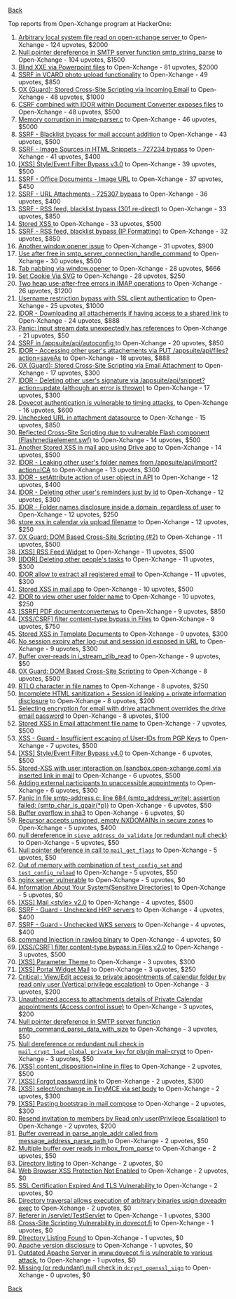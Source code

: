 [Back](../README.md)

Top reports from Open-Xchange program at HackerOne:

1. [Arbitrary local system file read on open-xchange server ](https://hackerone.com/reports/303744) to Open-Xchange - 124 upvotes, $2000
2. [Null pointer dereference in SMTP server function smtp_string_parse](https://hackerone.com/reports/827729) to Open-Xchange - 104 upvotes, $1500
3. [Blind XXE via Powerpoint files](https://hackerone.com/reports/334488) to Open-Xchange - 81 upvotes, $2000
4. [SSRF in VCARD photo upload functionality](https://hackerone.com/reports/296045) to Open-Xchange - 49 upvotes, $850
5. [OX (Guard): Stored Cross-Site Scripting via Incoming Email](https://hackerone.com/reports/156258) to Open-Xchange - 48 upvotes, $1000
6. [CSRF combined with IDOR within Document Converter exposes files](https://hackerone.com/reports/398316) to Open-Xchange - 48 upvotes, $500
7. [Memory corruption in imap-parser.c](https://hackerone.com/reports/537550) to Open-Xchange - 46 upvotes, $5000
8. [SSRF - Blacklist bypass for mail account addition](https://hackerone.com/reports/303378) to Open-Xchange - 43 upvotes, $500
9. [SSRF - Image Sources in HTML Snippets - 727234 bypass](https://hackerone.com/reports/737163) to Open-Xchange - 41 upvotes, $400
10. [[XSS] Style/Event Filter Bypass v3.0](https://hackerone.com/reports/314204) to Open-Xchange - 39 upvotes, $500
11. [SSRF - Office Documents - Image URL](https://hackerone.com/reports/738015) to Open-Xchange - 37 upvotes, $450
12. [SSRF - URL Attachments - 725307 bypass](https://hackerone.com/reports/737161) to Open-Xchange - 36 upvotes, $400
13. [SSRF - RSS feed, blacklist bypass (301 re-direct)](https://hackerone.com/reports/299135) to Open-Xchange - 33 upvotes, $850
14. [Stored XSS ](https://hackerone.com/reports/299806) to Open-Xchange - 33 upvotes, $500
15. [SSRF - RSS feed, blacklist bypass (IP Formatting)](https://hackerone.com/reports/299130) to Open-Xchange - 32 upvotes, $850
16. [Another window.opener issue](https://hackerone.com/reports/537840) to Open-Xchange - 31 upvotes, $900
17. [Use after free in smtp_server_connection_handle_command](https://hackerone.com/reports/827051) to Open-Xchange - 30 upvotes, $500
18. [Tab nabbing via window.opener](https://hackerone.com/reports/179568) to Open-Xchange - 28 upvotes, $666
19. [Set Cookie Via SVG](https://hackerone.com/reports/195045) to Open-Xchange - 28 upvotes, $250
20. [Two heap use-after-free errors in IMAP operations](https://hackerone.com/reports/546644) to Open-Xchange - 26 upvotes, $1200
21. [Username restriction bypass with SSL client authentication](https://hackerone.com/reports/480928) to Open-Xchange - 25 upvotes, $1000
22. [IDOR - Downloading all attachements if having access to a shared link](https://hackerone.com/reports/194790) to Open-Xchange - 24 upvotes, $888
23. [Panic: Input stream data unexpectedly has references](https://hackerone.com/reports/890793) to Open-Xchange - 21 upvotes, $50
24. [SSRF in /appsuite/api/autoconfig ](https://hackerone.com/reports/293847) to Open-Xchange - 20 upvotes, $850
25. [IDOR - Accessing other user's attachements via PUT /appsuite/api/files?action=saveAs](https://hackerone.com/reports/204984) to Open-Xchange - 18 upvotes, $888
26. [OX (Guard): Stored Cross-Site Scripting via Email Attachment](https://hackerone.com/reports/165275) to Open-Xchange - 17 upvotes, $300
27. [IDOR - Deleting other user's signature via /appsuite/api/snippet?action=update (although an error is thrown)](https://hackerone.com/reports/199321) to Open-Xchange - 17 upvotes, $300
28. [Dovecot authentication is vulnerable to timing attacks.](https://hackerone.com/reports/219607) to Open-Xchange - 16 upvotes, $600
29. [Unchecked URL in attachment datasource](https://hackerone.com/reports/725307) to Open-Xchange - 15 upvotes, $850
30. [Reflected Cross-Site Scripting due to vulnerable Flash component (Flashmediaelement.swf)](https://hackerone.com/reports/180253) to Open-Xchange - 14 upvotes, $500
31. [Another Stored XSS in mail app using Drive app](https://hackerone.com/reports/538632) to Open-Xchange - 14 upvotes, $500
32. [IDOR - Leaking other user's folder names from /appsuite/api/import?action=ICA](https://hackerone.com/reports/199281) to Open-Xchange - 13 upvotes, $300
33. [IDOR - setAttribute action of user object in API](https://hackerone.com/reports/285432) to Open-Xchange - 12 upvotes, $400
34. [IDOR - Deleting other user's reminders just by id](https://hackerone.com/reports/198969) to Open-Xchange - 12 upvotes, $300
35. [IDOR - Folder names disclosure inside a domain, regardless of user](https://hackerone.com/reports/194574) to Open-Xchange - 12 upvotes, $250
36. [store xss in calendar via upload filename](https://hackerone.com/reports/385407) to Open-Xchange - 12 upvotes, $250
37. [OX Guard: DOM Based Cross-Site Scripting (#2)](https://hackerone.com/reports/164821) to Open-Xchange - 11 upvotes, $500
38. [[XSS] RSS Feed Widget](https://hackerone.com/reports/361938) to Open-Xchange - 11 upvotes, $500
39. [[IDOR] Deleting other people's tasks](https://hackerone.com/reports/293845) to Open-Xchange - 11 upvotes, $300
40. [IDOR allow to extract all registered email](https://hackerone.com/reports/302485) to Open-Xchange - 11 upvotes, $300
41. [Stored XSS in mail app](https://hackerone.com/reports/538323) to Open-Xchange - 10 upvotes, $500
42. [IDOR to view other user folder name](https://hackerone.com/reports/333767) to Open-Xchange - 10 upvotes, $250
43. [[SSRF] PDF documentconverterws](https://hackerone.com/reports/361793) to Open-Xchange - 9 upvotes, $850
44. [[XSS/CSRF] filter content-type bypass in Files](https://hackerone.com/reports/304098) to Open-Xchange - 9 upvotes, $750
45. [Stored XSS in Template Documents](https://hackerone.com/reports/179559) to Open-Xchange - 9 upvotes, $300
46. [No session expiry after log-out and session id exposed in URL](https://hackerone.com/reports/434715) to Open-Xchange - 9 upvotes, $300
47. [Buffer over-reads in i_stream_zlib_read](https://hackerone.com/reports/832227) to Open-Xchange - 9 upvotes, $50
48. [OX Guard: DOM Based Cross-Site Scripting](https://hackerone.com/reports/158853) to Open-Xchange - 8 upvotes, $500
49. [RTLO character in file names](https://hackerone.com/reports/210354) to Open-Xchange - 8 upvotes, $250
50. [Incomplete HTML sanitization + Session id leaking + private information disclosure](https://hackerone.com/reports/200487) to Open-Xchange - 8 upvotes, $200
51. [Selecting encryption for email with drive attachment overrides the drive email password](https://hackerone.com/reports/180037) to Open-Xchange - 8 upvotes, $100
52. [Stored XSS in Email attachment file name](https://hackerone.com/reports/388506) to Open-Xchange - 7 upvotes, $500
53. [XSS - Guard - Insufficient escaping of User-IDs from PGP Keys](https://hackerone.com/reports/788691) to Open-Xchange - 7 upvotes, $500
54. [[XSS] Style/Event Filter Bypass v4.0](https://hackerone.com/reports/342610) to Open-Xchange - 6 upvotes, $500
55. [Stored-XSS with user interaction on [sandbox.open-xchange.com] via inserted link in mail](https://hackerone.com/reports/325510) to Open-Xchange - 6 upvotes, $500
56. [Adding external participants to unaccessible appointments](https://hackerone.com/reports/294232) to Open-Xchange - 6 upvotes, $300
57. [Panic in file smtp-address.c: line 684 (smtp_address_write): assertion failed: (smtp_char_is_qpair(*p))](https://hackerone.com/reports/890798) to Open-Xchange - 6 upvotes, $50
58. [Buffer overflow in sha3](https://hackerone.com/reports/356763) to Open-Xchange - 6 upvotes, $0
59. [Recursor accepts unsigned, empty NXDOMAINs in secure zones](https://hackerone.com/reports/858854) to Open-Xchange - 5 upvotes, $400
60. [null dereference in `sieve_address_do_validate` (or redundant null check)](https://hackerone.com/reports/891069) to Open-Xchange - 5 upvotes, $50
61. [Null pointer deference in call to `mail_get_flags`](https://hackerone.com/reports/891080) to Open-Xchange - 5 upvotes, $50
62. [Out of memory with combination of `test_config_set` and `test_config_reload`](https://hackerone.com/reports/898693) to Open-Xchange - 5 upvotes, $50
63. [nginx server vulnerable](https://hackerone.com/reports/137230) to Open-Xchange - 5 upvotes, $0
64. [Information About Your System(Sensitive Directories)](https://hackerone.com/reports/200572) to Open-Xchange - 5 upvotes, $0
65. [[XSS] Mail \<style\> v2.0](https://hackerone.com/reports/299466) to Open-Xchange - 4 upvotes, $500
66. [SSRF - Guard - Unchecked HKP servers](https://hackerone.com/reports/792953) to Open-Xchange - 4 upvotes, $400
67. [SSRF - Guard - Unchecked WKS servers](https://hackerone.com/reports/792960) to Open-Xchange - 4 upvotes, $400
68. [command Injection in rawlog binary](https://hackerone.com/reports/356775) to Open-Xchange - 4 upvotes, $0
69. [[XSS/CSRF] filter content-type bypass in Files v2.0](https://hackerone.com/reports/321980) to Open-Xchange - 3 upvotes, $500
70. [[XSS] Parameter Theme ](https://hackerone.com/reports/340926) to Open-Xchange - 3 upvotes, $300
71. [[XSS] Portal Widget Mail](https://hackerone.com/reports/295540) to Open-Xchange - 3 upvotes, $250
72. [Critical : View/Edit access to private appointments of calendar folder by read only user (Vertical privilege escalation)](https://hackerone.com/reports/220874) to Open-Xchange - 3 upvotes, $200
73. [Unauthorized access to attachments details of Private Calendar appointments  (Access control issue)](https://hackerone.com/reports/220864) to Open-Xchange - 3 upvotes, $200
74. [ Null pointer dereference in SMTP server function smtp_command_parse_data_with_size](https://hackerone.com/reports/831290) to Open-Xchange - 3 upvotes, $50
75. [Null dereference or redundant null check in `mail_crypt_load_global_private_key` for plugin mail-crypt](https://hackerone.com/reports/908894) to Open-Xchange - 3 upvotes, $50
76. [[XSS] content_disposition=inline in files](https://hackerone.com/reports/356586) to Open-Xchange - 2 upvotes, $500
77. [[XSS] Forgot password link](https://hackerone.com/reports/337488) to Open-Xchange - 2 upvotes, $300
78. [[XSS] select/onchange in TinyMCE via set body](https://hackerone.com/reports/335607) to Open-Xchange - 2 upvotes, $300
79. [[XSS] Pasting bootstrap in mail compose](https://hackerone.com/reports/331975) to Open-Xchange - 2 upvotes, $300
80. [Resend invitation to members by Read only user(Privilege Escalation)](https://hackerone.com/reports/219192) to Open-Xchange - 2 upvotes, $200
81. [Buffer overread in parse_angle_addr called from message_address_parse_path ](https://hackerone.com/reports/836045) to Open-Xchange - 2 upvotes, $50
82. [Multiple buffer over reads in mbox_from_parse](https://hackerone.com/reports/836036) to Open-Xchange - 2 upvotes, $50
83. [Directory listing](https://hackerone.com/reports/193753) to Open-Xchange - 2 upvotes, $0
84. [Web Browser XSS Protection Not Enabled](https://hackerone.com/reports/187225) to Open-Xchange - 2 upvotes, $0
85. [SSL Certification Expired And TLS Vulnerability ](https://hackerone.com/reports/207404) to Open-Xchange - 2 upvotes, $0
86. [Directory traversal allows execution of arbitrary binaries usign doveadm exec](https://hackerone.com/reports/883104) to Open-Xchange - 2 upvotes, $0
87. [Referer in /servlet/TestServlet](https://hackerone.com/reports/342976) to Open-Xchange - 1 upvotes, $300
88. [Cross-Site Scripting Vulnerability in dovecot.fi](https://hackerone.com/reports/135316) to Open-Xchange - 1 upvotes, $0
89. [DIrectory Listing Found](https://hackerone.com/reports/138558) to Open-Xchange - 1 upvotes, $0
90. [Apache version disclosure](https://hackerone.com/reports/139547) to Open-Xchange - 1 upvotes, $0
91. [Outdated Apache Server in www.dovecot.fi is vulnerable to various attack.](https://hackerone.com/reports/139591) to Open-Xchange - 1 upvotes, $0
92. [Missing (or redundant) null check in `dcrypt_openssl_sign`](https://hackerone.com/reports/883606) to Open-Xchange - 0 upvotes, $0


[Back](../README.md)
